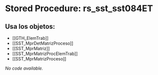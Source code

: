 # Stored Procedure: rs_sst_sst084ET

## Usa los objetos:
- [[GTH_ElemTrab]]
- [[SST_MprDetMatrizProceso]]
- [[SST_MprMatriz]]
- [[SST_MprMatrizProcElemTrab]]
- [[SST_MprMatrizProceso]]

*No code available.*
